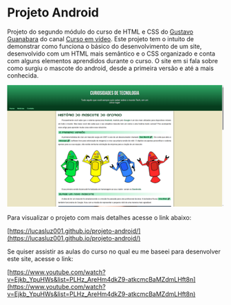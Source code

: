 # Projeto Android

Projeto do segundo módulo do curso de HTML e CSS do [Gustavo Guanabara](https://github.com/gustavoguanabara) do canal [Curso em vídeo](https://www.youtube.com/c/CursoemV%C3%ADdeo). Este projeto tem o intuito de demonstrar como funciona o básico do desenvolvimento de um site, desenvolvido com um HTML mais semântico e o CSS organizado e conta com alguns elementos aprendidos durante o curso. O site em si fala sobre como surgiu o mascote do android, desde a primeira versão e até a mais conhecida.

![Imagem](android.png)

<p>Para visualizar o projeto com mais detalhes acesse o link abaixo:</p>

[https://lucasluz001.github.io/projeto-android/](https://lucasluz001.github.io/projeto-android/)

<p>Se quiser assistir as aulas do curso no qual eu me baseei para desenvolver este site, acesse o link:</p>

[https://www.youtube.com/watch?v=Ejkb_YpuHWs&list=PLHz_AreHm4dkZ9-atkcmcBaMZdmLHft8n](https://www.youtube.com/watch?v=Ejkb_YpuHWs&list=PLHz_AreHm4dkZ9-atkcmcBaMZdmLHft8n)